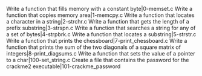Write a function that fills memory with a constant byte|0-memset.c
Write a function that copies memory area|1-memcpy.c
Write a function that locates a character in a string|2-strchr.c
Write a function that gets the length of a prefix substring|3-strspn.c
Write a function that searches a string for any of a set of bytes|4-strpbrk.c
Write a function that locates a substring|5-strstr.c
Write a function that prints the chessboard|7-print_chessboard.c
Write a function that prints the sum of the two diagonals of a square matrix of integers|8-print_diagsums.c
Write a function that sets the value of a pointer to a char|100-set_string.c
Create a file that contains the password for the crackme2 executable|101-crackme_password
